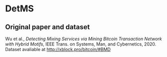 # DetMS

## Original paper and dataset
Wu et al., *Detecting Mixing Services via Mining Bitcoin Transaction Network with Hybrid Motifs*, IEEE Trans. on Systems, Man, and Cybernetics, 2020.
Dataset avaliable at http://xblock.pro/bitcoin/#BMD

